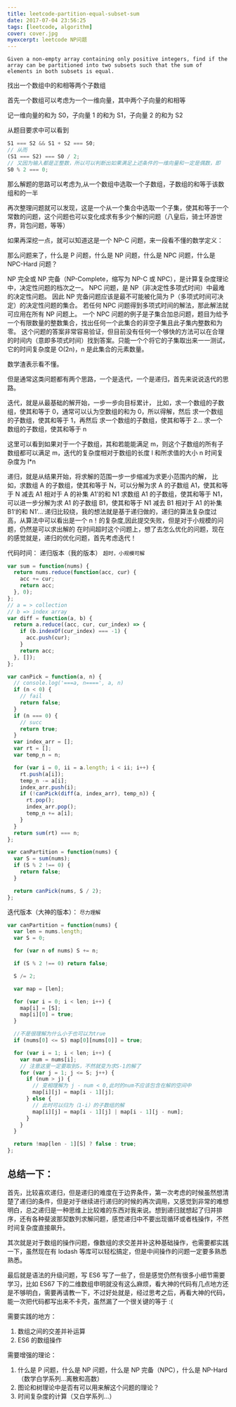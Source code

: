 ```yaml
---
title: leetcode-partition-equal-subset-sum
date: 2017-07-04 23:56:25
tags: [leetcode, algorithm]
cover: cover.jpg
myexcerpt: leetcode NP问题
---
```


`Given a non-empty array containing only positive integers, find if the array can be partitioned into two subsets such that the sum of elements in both subsets is equal.`

找出一个数组中的和相等两个子数组

首先一个数组可以考虑为一个一维向量，其中两个子向量的和相等

记一维向量的和为 S0，子向量 1 的和为 S1，子向量 2 的和为 S2

从题目要求中可以看到

```javascript
S1 === S2 && S1 + S2 === S0;
// 从而
(S1 === S2) === S0 / 2;
// 又因为输入都是正整数，所以可以判断出如果满足上述条件的一维向量和一定是偶数，即
S0 % 2 === 0;
```

那么解题的思路可以考虑为,从一个数组中选取一个子数组，子数组的和等于该数组和的一半

再次整理问题就可以发现，这是一个从一个集合中选取一个子集，使其和等于一个常数的问题，这个问题也可以变化成求有多少个解的问题（八皇后，骑士环游世界，背包问题，等等）

如果再深挖一点，就可以知道这是一个 NP-C 问题，来一段看不懂的数学定义：

那么问题来了，什么是 P 问题，什么是 NP 问题，什么是 NPC 问题，什么是 NPC-Hard 问题？

NP 完全或 NP 完备（NP-Complete，缩写为 NP-C 或 NPC），是计算复杂度理论中，决定性问题的档次之一。
NPC 问题，是 NP（非决定性多项式时间）中最难的决定性问题。
因此 NP 完备问题应该是最不可能被化简为 P（多项式时间可决定）的决定性问题的集合。
若任何 NPC 问题得到多项式时间的解法，那此解法就可应用在所有 NP 问题上。
一个 NPC 问题的例子是子集合加总问题，题目为给予一个有限数量的整数集合，找出任何一个此集合的非空子集且此子集内整数和为零。
这个问题的答案非常容易验证，但目前没有任何一个够快的方法可以在合理的时间内（意即多项式时间）找到答案。只能一个个将它的子集取出来一一测试，
它的时间复杂度是 Ο(2n)，n 是此集合的元素数量。

数学渣表示看不懂。

但是通常这类问题都有两个思路，一个是迭代，一个是递归，首先来说说迭代的思路。

迭代，就是从最基础的解开始，一步一步向目标累计，
比如，求一个数组的子数组，使其和等于 0，通常可以认为空数组的和为 0，所以得解，然后
求一个数组的子数组，使其和等于 1，再然后
求一个数组的子数组，使其和等于 2...
求一个数组的子数组，使其和等于 n

这里可以看到如果对于一个子数组，其和若能能满足 m，则这个子数组的所有子数组都可以满足 m，迭代的复杂度相对于数组的长度 l 和所求值的大小 n
时间复杂度为 l\*n

递归，就是从结果开始，将求解的范围一步一步缩减为求更小范围内的解，
比如，求数组 A 的子数组，使其和等于 N，可以分解为求 A 的子数组 A1，使其和等于 N 减去 A1 相对于 A 的补集 A1’的和 N1
求数组 A1 的子数组，使其和等于 N1，可以进一步分解为求 A1 的子数组 B1，使其和等于 N1 减去 B1 相对于 A1 的补集 B1‘的和 N1’...
递归比较绕，我的想法就是基于递归做的，递归的算法复杂度过高，从算法中可以看出是一个 n！的复杂度,因此提交失败，但是对于小规模的问题，仍然是可以求出解的
在时间超时这个问题上，想了去怎么优化的问题，现在的感觉就是，递归的优化问题，首先考虑迭代！

代码时间：
递归版本（我的版本）
`超时，小规模可解`

```javascript
var sum = function(nums) {
  return nums.reduce(function(acc, cur) {
    acc += cur;
    return acc;
  }, 0);
};
// a = > collection
// b => index array
var diff = function(a, b) {
  return a.reduce((acc, cur, cur_index) => {
    if (b.indexOf(cur_index) === -1) {
      acc.push(cur);
    }
    return acc;
  }, []);
};

var canPick = function(a, n) {
  // console.log('===a, n====', a, n)
  if (n < 0) {
    // fail
    return false;
  }
  if (n === 0) {
    // succ
    return true;
  }
  var index_arr = [];
  var rt = [];
  var temp_n = n;

  for (var i = 0, ii = a.length; i < ii; i++) {
    rt.push(a[i]);
    temp_n -= a[i];
    index_arr.push(i);
    if (!canPick(diff(a, index_arr), temp_n)) {
      rt.pop();
      index_arr.pop();
      temp_n += a[i];
    }
  }
  return sum(rt) === n;
};

var canPartition = function(nums) {
  var S = sum(nums);
  if (S % 2 !== 0) {
    return false;
  }

  return canPick(nums, S / 2);
};
```

迭代版本（大神的版本）：
`尽力理解`

```javascript
var canPartition = function(nums) {
  var len = nums.length;
  var S = 0;

  for (var n of nums) S += n;

  if (S % 2 !== 0) return false;

  S /= 2;

  var map = [len];

  for (var i = 0; i < len; i++) {
    map[i] = [S];
    map[i][0] = true;
  }

  //不是很理解为什么小于也可以为true
  if (nums[0] <= S) map[0][nums[0]] = true;

  for (var i = 1; i < len; i++) {
    var num = nums[i];
    // 注意这里一定要取到S，不然就变为求S-1的解了
    for (var j = 1; j <= S; j++) {
      if (num > j) {
        // 变相理解为 j - num < 0,此时的num不应该包含在解的空间中
        map[i][j] = map[i - 1][j];
      } else {
        // 此时可以归为（1-i）的子数组的解
        map[i][j] = map[i - 1][j] | map[i - 1][j - num];
      }
    }
  }

  return !map[len - 1][S] ? false : true;
};
```

## 总结一下：

首先，比较喜欢递归，但是递归的难度在于边界条件，第一次考虑的时候虽然想清楚了递归的条件，但是对于继续进行递归的时候的再次调用，又感觉到非常的难想明白，总之递归是一种思维上比较难的东西对我来说。想到递归就想起了归并排序，还有各种斐波那契数列求解问题，感觉递归中不要出现循环或者栈操作，不然时间复杂度直接飙升。

其次就是对于数组的操作问题，像数组的求交差并补这种基础操作，也需要都实践一下，虽然现在有 lodash 等库可以轻松搞定，但是中间操作的问题一定要多熟悉熟悉。

最后就是语法的升级问题，写 ES6 写了一些了，但是感觉仍然有很多小细节需要学习，比如 ES67 下的二维数组申明就没有这么麻烦，看大神的代码有几点地方还是不够明白，需要再请教一下，不过好处就是，经过思考之后，再看大神的代码，能一次把代码都写出来不卡壳，虽然漏了一个很关键的等于 :(

需要实践的地方：

1. 数组之间的交差并补运算
2. ES6 的数组操作

需要增强的理论：

1. 什么是 P 问题，什么是 NP 问题，什么是 NP 完备（NPC），什么是 NP-Hard（数学白学系列…离散和高数）
2. 图论和树理论中是否有可以用来解这个问题的理论？
3. 时间复杂度的计算（又白学系列…）
